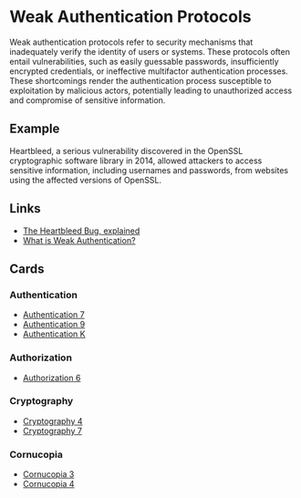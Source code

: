 # Weak Authentication Protocols
Weak authentication protocols refer to security mechanisms that inadequately verify the identity of users or systems. These protocols often entail vulnerabilities, such as easily guessable passwords, insufficiently encrypted credentials, or ineffective multifactor authentication processes. These shortcomings render the authentication process susceptible to exploitation by malicious actors, potentially leading to unauthorized access and compromise of sensitive information.

## Example
Heartbleed, a serious vulnerability discovered in the OpenSSL cryptographic software library in 2014, allowed attackers to access sensitive information, including usernames and passwords, from websites using the affected versions of OpenSSL.

## Links
- [The Heartbleed Bug, explained](https://www.vox.com/2014/6/19/18076318/heartbleed")
- [What is Weak Authentication?](https://affinity-it-security.com/what-is-weak-authentication/)

## Cards
### Authentication
- [Authentication 7](/authentication/AT7)
- [Authentication 9](/authentication/AT9)
- [Authentication K](/authentication/ATK)

### Authorization
- [Authorization 6](/authorization/AZ6)

### Cryptography
- [Cryptography 4](/cryptography/CR4)
- [Cryptography 7](/cryptography/CR7)

### Cornucopia
- [Cornucopia 3](/cornucopia/C3)
- [Cornucopia 4](/cornucopia/C4)
